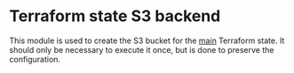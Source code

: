 # Terraform state S3 backend

This module is used to create the S3 bucket for the [main](/main.tf) Terraform
state. It should only be necessary to execute it once, but is done to preserve
the configuration.
